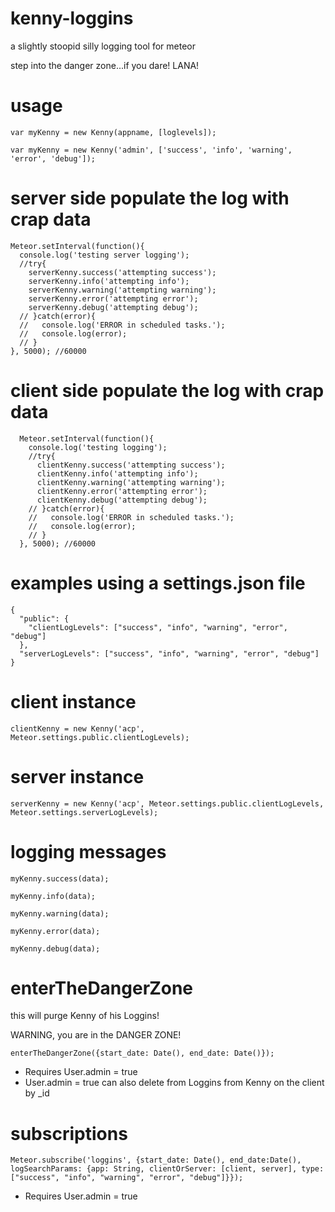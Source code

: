 kenny-loggins
===============
a slightly stoopid silly logging tool for meteor

step into the danger zone...if you dare!  LANA!

usage
======

````
var myKenny = new Kenny(appname, [loglevels]);

var myKenny = new Kenny('admin', ['success', 'info', 'warning', 'error', 'debug']);
````

server side populate the log with crap data
============================================
```
Meteor.setInterval(function(){
  console.log('testing server logging');
  //try{
    serverKenny.success('attempting success');
    serverKenny.info('attempting info');
    serverKenny.warning('attempting warning');
    serverKenny.error('attempting error');
    serverKenny.debug('attempting debug');
  // }catch(error){
  //   console.log('ERROR in scheduled tasks.');
  //   console.log(error);
  // }
}, 5000); //60000
```

client side populate the log with crap data
============================================

````
  Meteor.setInterval(function(){
    console.log('testing logging');
    //try{
      clientKenny.success('attempting success');
      clientKenny.info('attempting info');
      clientKenny.warning('attempting warning');
      clientKenny.error('attempting error');
      clientKenny.debug('attempting debug');
    // }catch(error){
    //   console.log('ERROR in scheduled tasks.');
    //   console.log(error);
    // }
  }, 5000); //60000
````

examples using a settings.json file
===================================

````
{
  "public": {
    "clientLogLevels": ["success", "info", "warning", "error", "debug"]
  },
  "serverLogLevels": ["success", "info", "warning", "error", "debug"]
}
````

client instance
===============

````
clientKenny = new Kenny('acp', Meteor.settings.public.clientLogLevels);
````

server instance
================

````
serverKenny = new Kenny('acp', Meteor.settings.public.clientLogLevels, Meteor.settings.serverLogLevels);
````

logging messages
=================

````
myKenny.success(data);

myKenny.info(data);

myKenny.warning(data);

myKenny.error(data);

myKenny.debug(data);

````

enterTheDangerZone
===========
this will purge Kenny of his Loggins!

WARNING, you are in the DANGER ZONE!

````
enterTheDangerZone({start_date: Date(), end_date: Date()});

````

* Requires User.admin = true
* User.admin = true can also delete from Loggins from Kenny on the client by _id

subscriptions
==============

````
Meteor.subscribe('loggins', {start_date: Date(), end_date:Date(), logSearchParams: {app: String, clientOrServer: [client, server], type: ["success", "info", "warning", "error", "debug"]}});
````
* Requires User.admin = true